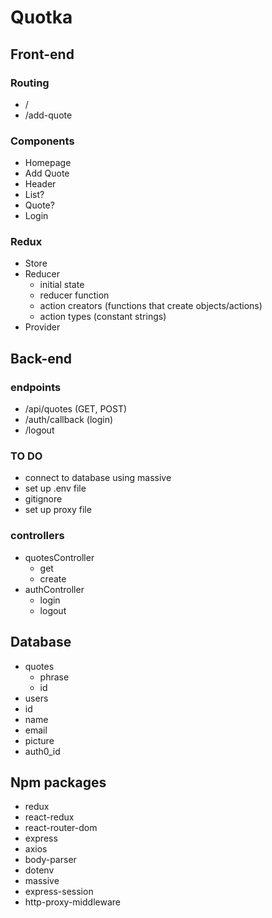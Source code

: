 # Quotka


## Front-end


### Routing
* /
* /add-quote


### Components
* Homepage
* Add Quote
* Header
* List?
* Quote?
* Login


### Redux
* Store
* Reducer
  * initial state
  * reducer function
  * action creators (functions that create objects/actions)
  * action types (constant strings)
* Provider



## Back-end

### endpoints
* /api/quotes (GET, POST)
* /auth/callback (login)
* /logout


### TO DO
* connect to database using massive
* set up .env file
* gitignore
* set up proxy file


### controllers
* quotesController
  * get 
  * create
* authController
  * login
  * logout





## Database
* quotes
  * phrase
  * id
* users
 * id
 * name
 * email
 * picture
 * auth0_id



## Npm packages

* redux
* react-redux
* react-router-dom
* express
* axios
* body-parser
* dotenv
* massive 
* express-session
* http-proxy-middleware